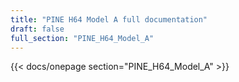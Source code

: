 ```yaml
---
title: "PINE H64 Model A full documentation"
draft: false
full_section: "PINE_H64_Model_A"
---
```


{{< docs/onepage section="PINE_H64_Model_A" >}}
